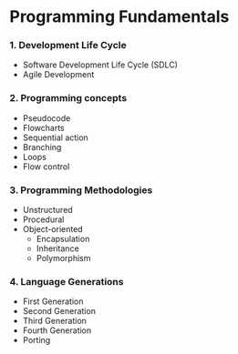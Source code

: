 # Programming Fundamentals

### 1. Development Life Cycle
  * Software Development Life Cycle (SDLC)
  * Agile Development

### 2. Programming concepts
  * Pseudocode
  * Flowcharts
  * Sequential action
  * Branching
  * Loops
  * Flow control

### 3. Programming Methodologies
  * Unstructured
  * Procedural
  * Object-oriented
    * Encapsulation
    * Inheritance
    * Polymorphism

### 4. Language Generations
  * First Generation
  * Second Generation
  * Third Generation
  * Fourth Generation
  * Porting

